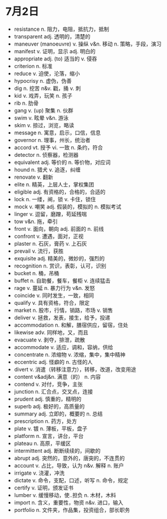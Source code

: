 # 7月2日

- resistance n. 阻力，电阻，抵抗力，抵制
- transparent adj. 透明的，清楚的
- maneuver (manoeuvre) v. 操纵 v&n. 移动 n. 策略，手段，演习
- manifest v. 证明，显示 adj. 明白的
- appropriate adj. (to) 适当的 v. 侵吞
- criterion n. 标准
- reduce v. 迫使，沦落，缩小
- hypocrisy n. 虚伪，伪善
- dig n. 挖苦 n&v. 戳，捅 v. 刺
- kid v. 戏弄，玩笑 n. 孩子
- rib n. 肋骨
- gang v. (up) 聚集 n. 伙群
- swim v. 眩晕 v&n. 游泳
- skim v. 掠过，浏览，略读
- message n. 寓意，启示，口信，信息
- governor n. 理事，州长，统治者
- accord vt. 授予 vi. 一致 n. 条约，符合
- detector n. 侦察器，检测器
- equivalent adj. 等价的 n. 等价物，对应词
- hound n. 猎犬 v. 追逐，纠缠
- renovate v. 翻新
- elite n. 精英，上层人士，掌权集团
- eligible adj. 有资格的，合格的，合适的
- lock n. 一缕，闸，锁 v. 卡住，锁住
- mock v. 嘲笑 adj. 假装的，模拟的 n. 模拟考试
- linger v. 逗留，磨蹭，苟延残喘
- tow v&n. 拖，牵引
- front v. 面向，朝向 adj. 前面的 n. 前线
- confront v. 遭遇，面对，正视
- plaster n. 石灰，膏药 v. 上石灰
- prevail v. 流行，获胜
- exquisite adj. 精美的，微妙的，强烈的
- recognition n. 赏识，表彰，认可，识别
- bucket n. 桶，吊桶
- buffet n. 自助餐，餐车，餐柜 v. 连续猛击
- rage v. 蔓延 n. 暴力行为 v&n. 发怒
- coincide v. 同时发生，一致，相同
- qualify v. 具有资格，符合，限定
- market n. 股市，行情，销路，市场 v. 销售
- deliver v. 拯救，发表，接生，给予，投递
- accommodation n. 和解，膳宿供应，留宿，住处
- likewise adv. 同样地，又，而且
- evacuate v. 剥夺，排泄，疏散
- accommodate v. 适应，调和，容纳，供给
- concentrate n. 浓缩物 v. 浓缩，集中，集中精神
- eccentric adj. 怪癖的 n. 古怪的人
- divert v. 消遣（转移注意力），转移，改道，改变用途
- content v&adj&n. 满意（的） n. 内容
- contend v. 对付，竞争，主张
- junction n. 汇合点，交叉点，连接
- prudent adj. 慎重的，精明的
- superb adj. 极好的，高质量的
- summary adj. 立即的，概要的 n. 总结
- prescription n. 药方，处方
- plate v. 镀 n. 薄板，平板，盘子
- platform n. 宣言，讲台，平台
- plateau n. 高原，平缓区
- intermittent adj. 断断续续的，间歇的
- abrupt adj. 突然的，意外的，唐突的，不连贯的
- account v. 占比，导致，认为 n&v. 解释 n. 账户
- irrigate v. 浇灌，冲洗
- dictate v. 命令，支配，口述，听写 n. 命令，规定
- certify v. 证明，颁发证书
- lumber v. 缓慢移动，使..担负 n. 木材，木料
- import n. 含义，重要性，物资 n&v. 进口，输入
- portfolio n. 文件夹，作品集，投资组合，部长职务
